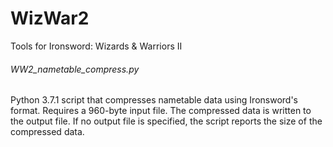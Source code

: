 # WizWar2
Tools for Ironsword: Wizards &amp; Warriors II

######  WW2_nametable_compress.py
Python 3.7.1 script that compresses nametable data using Ironsword's format.  Requires a 960-byte input file.  The compressed data is written to the output file.  If no output file is specified, the script reports the size of the compressed data.
